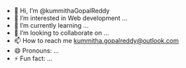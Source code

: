 - 👋 Hi, I’m @kummithaGopalReddy
- 👀 I’m interested in Web development ...
- 🌱 I’m currently learning ...
- 💞️ I’m looking to collaborate on ...
- 📫 How to reach me kummitha.gopalreddy@outlook.com
- 😄 Pronouns: ...
- ⚡ Fun fact: ...

<!---
kummithaGopalReddy/kummithaGopalReddy is a ✨ special ✨ repository because its `README.md` (this file) appears on your GitHub profile.
You can click the Preview link to take a look at your changes.
--->

